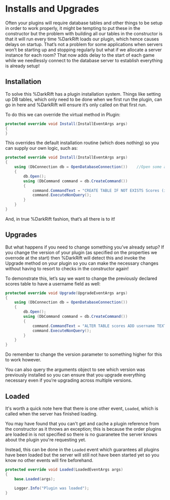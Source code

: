 # Installs and Upgrades
Often your plugins will require database tables and other things to be setup in order to work properly, it might be tempting to put these in the constructor but the problem with building all our tables in the constructor is that it will run every time %DarkRift loads our plugin, which hence causes delays on startup. That’s not a problem for some applications when servers won’t be starting up and stopping regularly but what if we allocate a server instance for each room? That now adds delay to the start of each game while we needlessly connect to the database server to establish everything is already setup!

## Installation
To solve this %DarkRift has a plugin installation system. Things like setting up DB tables, which only need to be done when we first run the plugin, can go in here and %DarkRift will ensure it’s only called on that first run.

To do this we can override the virtual method in Plugin:
```csharp
protected override void Install(InstallEventArgs args)
{
}
```
This overrides the default installation routine (which does nothing) so you can supply our own logic, such as:
```csharp
protected override void Install(InstallEventArgs args)
{
    using (DbConnection db = OpenDatabaseConnection())    //Open some arbitrary database connection from somewhere
    {
        db.Open();
        using (DbCommand command = db.CreateCommand())
        {
            command.CommandText = "CREATE TABLE IF NOT EXISTS Scores (id INTEGER PRIMARY KEY AUTOINCREMENT, score INTEGER)";
            command.ExecuteNonQuery();
        }
    }
}
```
And, in true %DarkRift fashion, that’s all there is to it!

## Upgrades
But what happens if you need to change something you’ve already setup? If you change the version of your plugin (as specified on the properties we overrode at the start) then %DarkRift will detect this and invoke the Upgrade method on your plugin so you can make the necessary changes without having to resort to checks in the constructor again!

To demonstrate this, let’s say we want to change the previously declared scores table to have a username field as well:
```csharp
protected override void Upgrade(UpgradeEventArgs args)
{
    using (DbConnection db = OpenDatabaseConnection())
    {
        db.Open();
        using (DbCommand command = db.CreateCommand())
        {
            command.CommandText = "ALTER TABLE scores ADD username TEXT";
            command.ExecuteNonQuery();
        }
    }
}
```
Do remember to change the version parameter to something higher for this to work however.

You can also query the arguments object to see which version was previously installed so you can ensure that you upgrade everything necessary even if you’re upgrading across multiple versions.

## Loaded
It's worth a quick note here that there is one other event, `Loaded`, which is called when the server has finished loading.

You may have found that you can't get and cache a plugin reference from the constructor as it throws an exception; this is because the order plugins are loaded in is not specified so there is no guaranetee the server knows about the plugin you're requesting yet.

Instead, this can be done in the `Loaded` event which guarantees all plugins have been loaded but the server will still not have been started yet so you know no other events will fire beforehand.

```csharp
protected override void Loaded(LoadedEventArgs args)
{
    base.Loaded(args);

    Logger.Info("Plugin was loaded");
}
```
